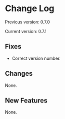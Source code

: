 # Change Log

Previous version: 0.7.0

Current version: 0.7.1


## Fixes

- Correct version number.

## Changes

None.

## New Features

None.